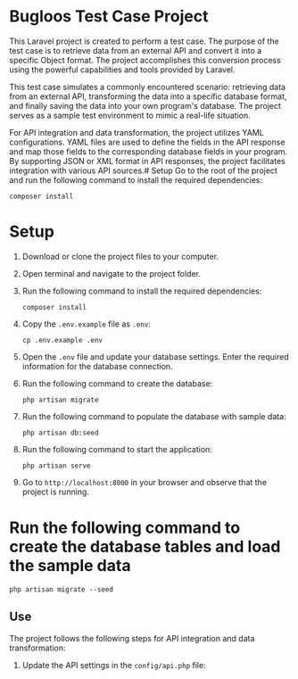 # Bugloos Test Case Project
This Laravel project is created to perform a test case. The purpose of the test case is to retrieve data from an external API and convert it into a specific Object format. The project accomplishes this conversion process using the powerful capabilities and tools provided by Laravel.

This test case simulates a commonly encountered scenario: retrieving data from an external API, transforming the data into a specific database format, and finally saving the data into your own program's database. The project serves as a sample test environment to mimic a real-life situation.

For API integration and data transformation, the project utilizes YAML configurations. YAML files are used to define the fields in the API response and map those fields to the corresponding database fields in your program. By supporting JSON or XML format in API responses, the project facilitates integration with various API sources.# Setup
Go to the root of the project and run the following command to install the required dependencies:

`composer install`

# Setup

1. Download or clone the project files to your computer.

2. Open terminal and navigate to the project folder.

3. Run the following command to install the required dependencies:
    ```
    composer install
    ```

4. Copy the `.env.example` file as `.env`:
    ```
    cp .env.example .env
    ```

5. Open the `.env` file and update your database settings. Enter the required information for the database connection.

6. Run the following command to create the database:
    ```
    php artisan migrate
    ```

7. Run the following command to populate the database with sample data:
    ```
    php artisan db:seed
    ```

8. Run the following command to start the application:
    ```
    php artisan serve
    ```

9. Go to `http://localhost:8000` in your browser and observe that the project is running.

# Run the following command to create the database tables and load the sample data

`php artisan migrate --seed`

## Use

The project follows the following steps for API integration and data transformation:

1. Update the API settings in the `config/api.php` file:



